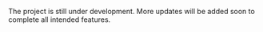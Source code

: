 The project is still under development. More updates will be added soon to complete all intended features.
